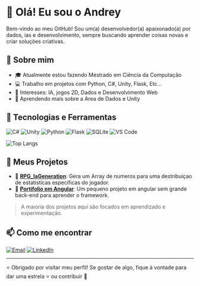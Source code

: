 # 👋 Olá! Eu sou o Andrey

Bem-vindo ao meu GitHub! Sou um(a) desenvolvedor(a) apaixonado(a) por dados, ias e desenvolvimento, sempre buscando aprender coisas novas e criar soluções criativas.

## 🚀 Sobre mim

- 🎓 Atualmente estou fazendo Mestrado em Ciência da Computação
- 💻 Trabalho em projetos com Python, C#, Unity, Flask, Etc...
- 🎯 Interesses: IA, jogos 2D, Dados e Desenvolvimento Web
- 🌱 Aprendendo mais sobre a Area de Dados e Unity

## 🧰 Tecnologias e Ferramentas

![C#](https://img.shields.io/badge/-CSharp-239120?style=flat-square&logo=csharp&logoColor=white)
![Unity](https://img.shields.io/badge/-Unity-000000?style=flat-square&logo=unity&logoColor=white)
![Python](https://img.shields.io/badge/-Python-3776AB?style=flat-square&logo=python&logoColor=white)
![Flask](https://img.shields.io/badge/-Flask-000000?style=flat-square&logo=flask)
![SQLite](https://img.shields.io/badge/-SQLite-003B57?style=flat-square&logo=sqlite&logoColor=white)
![VS Code](https://img.shields.io/badge/-VSCode-007ACC?style=flat-square&logo=visual-studio-code&logoColor=white)

![Top Langs](https://github-readme-stats.vercel.app/api/top-langs/?username=AndreyMatBram&layout=compact&theme=dracula)

## 📁 Meus Projetos

- 🔧 [**RPG_IaGeneration**]([https://github.com/AndreyMatBram/RPGIaGeneration]): Gera um Array de numeros para uma destribuiçao de estatisticas especificas do jogador.
- 🧠 [**Portifolio em Angular**]([https://github.com/AndreyMatBram/andreymatbram.github.io]): Um pequeno projeto em angular sem grande back-end para aprender o framework.

> A maioria dos projetos aqui são focados em aprendizado e experimentação.

## 📫 Como me encontrar

[![Email](https://img.shields.io/badge/Email-D14836?style=for-the-badge&logo=gmail&logoColor=white)](brambillamatheusandrey@gmail.com)
[![LinkedIn](https://img.shields.io/badge/LinkedIn-0077B5?style=for-the-badge&logo=linkedin&logoColor=white)]([https://www.linkedin.com/in/andrey-matheus-brambilla-b2037421a/])

  
---

⭐️ Obrigado por visitar meu perfil! Se gostar de algo, fique à vontade para dar uma estrela ⭐ ou contribuir 🙌


<!--
**AndreyMatBram/AndreyMatBram** is a ✨ _special_ ✨ repository because its `README.md` (this file) appears on your GitHub profile.

Here are some ideas to get you started:

- 🔭 I’m currently working on ...
- 🌱 I’m currently learning ...
- 👯 I’m looking to collaborate on ...
- 🤔 I’m looking for help with ...
- 💬 Ask me about ...
- 📫 How to reach me: ...
- 😄 Pronouns: ...
- ⚡ Fun fact: ...
-->
